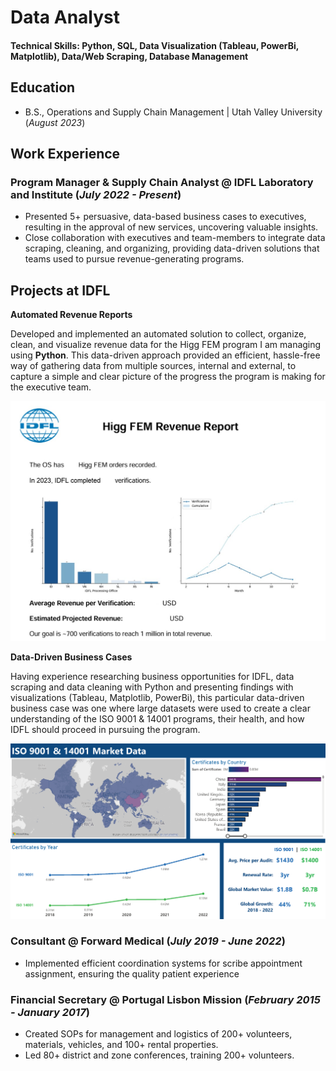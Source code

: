 # Data Analyst

#### Technical Skills: Python, SQL, Data Visualization (Tableau, PowerBi, Matplotlib), Data/Web Scraping, Database Management

## Education
- B.S., Operations and Supply Chain Management | Utah Valley University (_August 2023_)

## Work Experience
### Program Manager & Supply Chain Analyst @ IDFL Laboratory and Institute (_July 2022 - Present_)
- Presented 5+ persuasive, data-based business cases to executives, resulting in the approval of new services, uncovering valuable insights.
- Close collaboration with executives and team-members to integrate data scraping, cleaning, and organizing, providing data-driven solutions that teams used to pursue revenue-generating programs.


## Projects at IDFL

**Automated Revenue Reports**

Developed and implemented an automated solution to collect, organize, clean, and visualize revenue data for the Higg FEM program I am managing using **Python**. This data-driven approach provided an efficient, hassle-free way of gathering data from multiple sources, internal and external, to capture a simple and clear picture of the progress the program is making for the executive team.

![Example Revenue Report](/assets/revenue_report_ss.jpg)

**Data-Driven Business Cases**

Having experience researching business opportunities for IDFL, data scraping and data cleaning with Python and presenting findings with visualizations (Tableau, Matplotlib, PowerBi), this particular data-driven business case was one where large datasets were used to create a clear understanding of the ISO 9001 & 14001 programs, their health, and how IDFL should proceed in pursuing the program.

![Example Revenue Report](/assets/ISO_17021_filter_review.png)

### Consultant @ Forward Medical (_July 2019 - June 2022_)
- Implemented efficient coordination systems for scribe appointment assignment, ensuring the quality patient experience

### Financial Secretary @ Portugal Lisbon Mission (_February 2015 - January 2017_)
- Created SOPs for management and logistics of 200+ volunteers, materials, vehicles, and 100+ rental properties.
- Led 80+ district and zone conferences, training 200+ volunteers.
